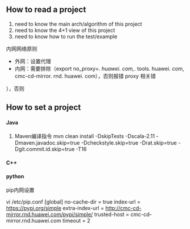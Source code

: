## How to read a project
1. need to know the main arch/algorithm of this project
2. need to know the 4+1 view of this project
3. need to know how to run the test/example

内网网络原则
- 外网：设置代理
- 内网：需要排除（export no_proxy=*. huawei. com,*. tools. huawei. com, cmc-cd-mirror. rnd. huawei. com），否则报错 proxy 相关错

），否则
## How to set a project
#### Java
1. Maven编译指令
mvn clean install -DskipTests -Dscala-2.11 -Dmaven.javadoc.skip=true -Dcheckstyle.skip=true -Drat.skip=true -Dgit.commit.id.skip=true -T16
#### C++

#### python
pip内网设置

vi /etc/pip.conf
[global]
no-cache-dir = true
index-url = https://pypi.org/simple
extra-index-url = http://cmc-cd-mirror.rnd.huawei.com/pypi/simple/
trusted-host = cmc-cd-mirror.rnd.huawei.com
timeout = 2
